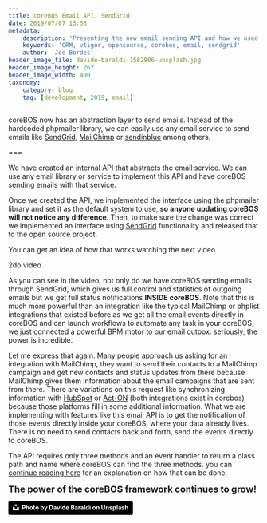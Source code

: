 ```yaml
---
title: coreBOS Email API. SendGrid
date: 2019/07/07 13:58
metadata:
    description: 'Presenting the new email sending API and how we used it for sendgrid integration'
    keywords: 'CRM, vtiger, opensource, corebos, email, sendgrid'
    author: 'Joe Bordes'
header_image_file: davide-baraldi-1582906-unsplash.jpg
header_image_height: 267
header_image_width: 400
taxonomy:
    category: blog
    tag: [development, 2019, email]
---
```


coreBOS now has an abstraction layer to send emails. Instead of the hardcoded phpmailer library, we can easily use any email service to send emails like [SendGrid](https://sendgrid.com/), [MailChimp](https://mailchimp.com/) or [sendinblue](https://sendinblue.com) among others.

===

We have created an internal API that abstracts the email service. We can use any email library or service to implement this API and have coreBOS sending emails with that service.

Once we created the API, we implemented the interface using the phpmailer library and set it as the default system to use, **so anyone updating coreBOS will not notice any difference**. Then, to make sure the change was correct we implemented an interface using [SendGrid](https://sendgrid.com/) functionality and released that to the open source project.

You can get an idea of how that works watching the next video

2do video

As you can see in the video, not only do we have coreBOS sending emails through SendGrid, which gives us full control and statistics of outgoing emails but we get full status notifications **INSIDE coreBOS**. Note that this is much more powerful than an integration like the typical MailChimp or phplist integrations that existed before as we get all the email events directly in coreBOS and can launch workflows to automate any task in your coreBOS, we just connected a powerful BPM motor to our email outbox. seriously, the power is incredible.

Let me express that again. Many people approach us asking for an integration with MailChimp, they want to send their contacts to a MailChimp campaign and get new contacts and status updates from there because MailChimp gives them information about the email campaigns that are sent from there. There are variations on this request like synchronizing information with [HubSpot](https://www.hubspot.com) or [Act-ON](https://www.act-on.com/) (both integrations exist in corebos) because those platforms fill in some additional information. What we are implementing with features like this email API is to get the notification of those events directly inside your coreBOS, where your data already lives. There is no need to send contacts back and forth, send the events directly to coreBOS.

The API requires only three methods and an event handler to return a class path and name where coreBOS can find the three methods. you can [continue reading here](https://corebos.com/documentation/doku.php?id=en:devel:sendemailservice&noprocess=1) for an explanation on how that can be done.

**<span style="font-size:large">The power of the coreBOS framework continues to grow!</span>**

<a style="background-color:black;color:white;text-decoration:none;padding:4px 6px;font-family:-apple-system, BlinkMacSystemFont, &quot;San Francisco&quot;, &quot;Helvetica Neue&quot;, Helvetica, Ubuntu, Roboto, Noto, &quot;Segoe UI&quot;, Arial, sans-serif;font-size:12px;font-weight:bold;line-height:1.2;display:inline-block;border-radius:3px" href="https://unsplash.com/@davideibiza?utm_medium=referral&amp;utm_campaign=photographer-credit&amp;utm_content=creditBadge" target="_blank" rel="noopener noreferrer" title="Download free do whatever you want high-resolution photos from Davide Baraldi"><span style="display:inline-block;padding:2px 3px"><svg xmlns="http://www.w3.org/2000/svg" style="height:12px;width:auto;position:relative;vertical-align:middle;top:-2px;fill:white" viewBox="0 0 32 32"><title>unsplash-logo</title><path d="M10 9V0h12v9H10zm12 5h10v18H0V14h10v9h12v-9z"></path></svg></span><span style="display:inline-block;padding:2px 3px">Photo by Davide Baraldi on Unsplash</span></a>